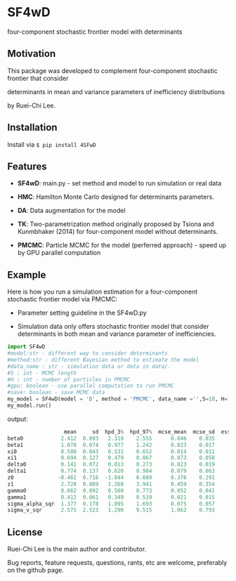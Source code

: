 # SF4wD #

four-component stochastic frontier model with determinants

## Motivation ##

This package was developed to complement four-component stochastic frontier that consider 

determinants in mean and variance parameters of inefficiency distributions 

by Ruei-Chi Lee.

## Installation ##

Install via `$ pip install 4SFwD`

## Features ##

* **SF4wD**: main.py - set method and model to run simulation or real data

* **HMC**: Hamilton Monte Carlo designed for determinants parameters. 

* **DA**: Data augmentation for the model

* **TK**: Two-parametrization method originally proposed by Tsiona and Kunmbhaker (2014) for four-component model without determinants. 

* **PMCMC**: Particle MCMC for the model (perferred approach) - speed up by GPU parallel computation


## Example ##

Here is how you run a simulation estimation for a four-component stochastic frontier model via PMCMC: 

- Parameter setting guideline in the SF4wD.py

- Simulation data only offers stochastic frontier model that consider determinants in both mean and variance parameter of inefficiencies.

```python
import SF4wD
#model:str - different way to consider determinants
#method:str - different Bayesian method to estimate the model
#data_name : str - simulation data or data in data/.
#S : int - MCMC length
#H : int - number of particles in PMCMC
#gpu: boolean - use parallel computation to run PMCMC
#save: boolean - save MCMC data
my_model = SF4wD(model = 'D', method = 'PMCMC', data_name ='',S=10, H=100, gpu=False, save=False)
my_model.run()
```

output: 
```python
                  mean     sd  hpd_3%  hpd_97%  mcse_mean  mcse_sd  ess_mean  ess_sd  ess_bulk  ess_tail  r_hat
beta0            2.412  0.093   2.318    2.555      0.046    0.035       4.0     4.0       7.0      10.0    NaN
beta1            1.078  0.074   0.977    1.242      0.023    0.017      10.0    10.0      10.0      10.0    NaN
xi0              0.580  0.043   0.531    0.652      0.014    0.011       9.0     9.0       8.0      10.0    NaN
xi1              0.694  0.127   0.479    0.867      0.073    0.058       3.0     3.0       3.0      10.0    NaN
delta0           0.141  0.072   0.013    0.273      0.023    0.019      10.0     8.0      10.0      10.0    NaN
delta1           0.774  0.137   0.620    0.984      0.079    0.063       3.0     3.0       3.0      10.0    NaN
z0              -0.461  0.716  -1.844    0.609      0.376    0.291       4.0     4.0       4.0      10.0    NaN
z1               2.728  0.889   1.268    3.941      0.459    0.354       4.0     4.0       4.0      10.0    NaN
gamma0           0.662  0.092   0.500    0.773      0.052    0.041       3.0     3.0       3.0      10.0    NaN
gamma1           0.412  0.061   0.349    0.519      0.021    0.015       9.0     9.0       9.0      10.0    NaN
sigma_alpha_sqr  1.377  0.178   1.095    1.693      0.075    0.057       6.0     6.0       6.0      10.0    NaN
sigma_v_sqr      2.575  2.523   1.290    9.515      1.062    0.793       6.0     6.0       3.0      10.0    NaN
```

## License ##

Ruei-Chi Lee is the main author and contributor.

Bug reports, feature requests, questions, rants, etc are welcome, preferably 
on the github page. 
